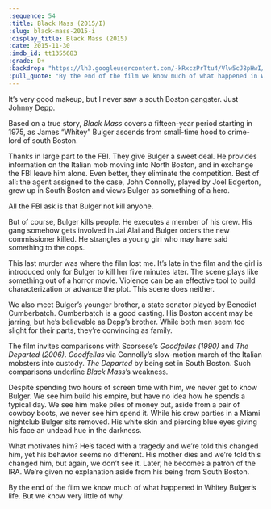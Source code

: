 ```yaml
---
:sequence: 54
:title: Black Mass (2015/I)
:slug: black-mass-2015-i
:display_title: Black Mass (2015)
:date: 2015-11-30
:imdb_id: tt1355683
:grade: D+
:backdrop: "https://lh3.googleusercontent.com/-kRxczPrTtu4/Vlw5cJ8pHwI/AAAAAAAADFc/cTbMIuZYPGI/w1000-Ic42-rj/black-mass-2015.jpg"
:pull_quote: "By the end of the film we know much of what happened in Whitey Bulger’s life. But we know very little of why."
---
```


It’s very good makeup, but I never saw a south Boston gangster. Just Johnny Depp.

Based on a true story, _Black Mass_ covers a fifteen-year period starting in 1975, as James “Whitey” Bulger ascends from small-time hood to crime-lord of south Boston.

Thanks in large part to the FBI. They give Bulger a sweet deal. He provides information on the Italian mob moving into North Boston, and in exchange the FBI leave him alone. Even better, they eliminate the competition. Best of all: the agent assigned to the case, John Connolly, played by Joel Edgerton, grew up in South Boston and views Bulger as something of a hero.

All the FBI ask is that Bulger not kill anyone.

But of course, Bulger kills people. He executes a member of his crew. His gang somehow gets involved in Jai Alai and Bulger orders the new commissioner killed. He strangles a young girl who may have said something to the cops.

This last murder was where the film lost me. It’s late in the film and the girl is introduced only for Bulger to kill her five minutes later. The scene plays like something out of a horror movie. Violence can be an effective tool to build characterization or advance the plot. This scene does neither.

We also meet Bulger’s younger brother, a state senator played by Benedict Cumberbatch. Cumberbatch is a good casting. His Boston accent may be jarring, but he’s believable as Depp’s brother. While both men seem too slight for their parts, they’re convincing as family.

The film invites comparisons with Scorsese’s _Goodfellas (1990)_ and _The Departed (2006)_. _Goodfellas_ via  Connolly’s slow-motion march of the Italian mobsters into custody. _The Departed_ by being set in South Boston. Such comparisons underline _Black Mass_’s weakness.

Despite spending two hours of screen time with him, we never get to know Bulger. We see him build his empire, but have no idea how he spends a typical day. We see him make piles of money but, aside from a pair of cowboy boots, we never see him spend it. While his crew parties in a Miami nightclub Bulger sits removed. His white skin and piercing blue eyes giving his face an undead hue in the darkness.

What motivates him? He’s faced with a tragedy and we’re told this changed him, yet his behavior seems no different. His mother dies and we’re told this changed him, but again, we don’t see it. Later, he becomes a patron of the IRA. We’re given no explanation aside from his being from South Boston.

By the end of the film we know much of what happened in Whitey Bulger’s life. But we know very little of why.